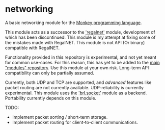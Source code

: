# networking
A basic networking module for the [Monkey programming language](https://github.com/blitz-research/monkey).

This module acts as a successor to the ['regalnet'](https://bitbucket.org/ImmutableOctet/regalnet) module, development of which has been discontinued. This module is my attempt at fixing some of the mistakes made with RegalNET. This module is not API (Or binary) compatible with RegalNET.

Functionality provided in this repository is experimental, and not yet meant for common use-cases. For this reason, this has yet to be added to the [main "modules" repository](https://github.com/Regal-Internet-Brothers/modules). Use this module at your own risk. Long-term API compatibility can only be partially assumed.

Currently, both UDP and TCP are supported, and *advanced* features like packet routing are not currently available. UDP-reliability is currently experimental. This module uses the ['brl.socket'](https://github.com/blitz-research/monkey/blob/develop/modules/brl/socket.monkey) module as a backend. Portability currently depends on this module.

TODO:
* Implement packet sorting / short-term storage.
* Implement packet routing for client-to-client communications.

